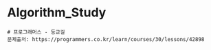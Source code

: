 # Algorithm_Study


```
# 프로그래머스 - 등교길
문제출처: https://programmers.co.kr/learn/courses/30/lessons/42898
```
